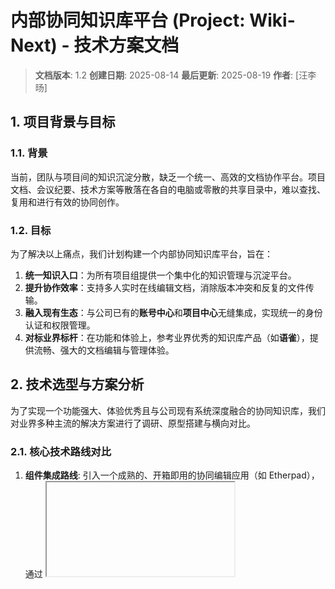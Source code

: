 # 内部协同知识库平台 (Project: Wiki-Next) - 技术方案文档

> **文档版本**: 1.2
> **创建日期**: 2025-08-14
> **最后更新**: 2025-08-19
> **作者**: [汪李旸]

## 1. 项目背景与目标

### 1.1. 背景

当前，团队与项目间的知识沉淀分散，缺乏一个统一、高效的文档协作平台。项目文档、会议纪要、技术方案等散落在各自的电脑或零散的共享目录中，难以查找、复用和进行有效的协同创作。

### 1.2. 目标

为了解决以上痛点，我们计划构建一个内部协同知识库平台，旨在：

1.  **统一知识入口**：为所有项目组提供一个集中化的知识管理与沉淀平台。
2.  **提升协作效率**：支持多人实时在线编辑文档，消除版本冲突和反复的文件传输。
3.  **融入现有生态**：与公司已有的**账号中心**和**项目中心**无缝集成，实现统一的身份认证和权限管理。
4.  **对标业界标杆**：在功能和体验上，参考业界优秀的知识库产品（如**语雀**），提供流畅、强大的文档编辑与管理体验。

## 2. 技术选型与方案分析

为了实现一个功能强大、体验优秀且与公司现有系统深度融合的协同知识库，我们对业界多种主流的解决方案进行了调研、原型搭建与横向对比。

### 2.1. 核心技术路线对比

1. **组件集成路线**: 引入一个成熟的、开箱即用的协同编辑应用（如 Etherpad），通过 <iframe> 等方式快速集成。
2. **框架自研路线 (CRDT)**: 基于 Y.js 等 CRDT 库，配合 Tiptap 等“无头”编辑器，构建高度定制化的协同体验。
3. **框架自研路线 (OT)**: 基于 ShareDB 等 OT 框架，深度集成富文本编辑器，构建稳定可控的企业级协同后端。


### 2.2. 开箱即用方案调研 (组件集成路线)

#### 2.2.1. Etherpad
- **简介**: 开源的、功能专注的协同富文本编辑器应用。
- ![[Pasted image 20250807173559.png]]
- **优点**:
    - **开箱即用**: 自带稳定、功能丰富的前端编辑器和成熟的协同后端，极大降低了开发成本。
    - **开发成本低**: 部署简单，通过 API 和 `<iframe>` 即可快速集成。
    - **功能完备**: 原生支持用户身份识别、版本历史回放、聊天等协同等功能。
    - **生态成熟**: 拥有庞大的插件库，可轻松扩展表格、Markdown、评论等功能。
    - **易于集成**: API 简单清晰，主要工作集中在权限和会话管理，而非复杂的协同逻辑。
- **缺点**:
	- **定制性中等**: UI 和核心交互逻辑难以深度修改，无法完全达到语雀级的精致体验。
	- **非原生体验**: `<iframe>` 嵌入方式在加载、滚动、弹窗等方面存在固有的体验割裂感。
	- **插件有兼容性问题**:经demo验证，插件生态虽丰富，但质量参差不齐，可能存在兼容性或长期维护问题。
#### 2.2.2. Outline
- **简介**: 一个现代化的、开源的知识库平台，功能对标 Notion/Confluence。
- ![[Pasted image 20250807172059.png]]
- **优点**:
	- **开发成本低**: 开箱即用，提供了完整的知识库管理、权限体系、模板、搜索等功能。
	- **UI/UX 优秀**: 界面美观、交互流畅，是本项目理想的对标产品。
	- **协同基于 ProseMirror**: 底层技术先进，协同编辑体验非常出色。
- **缺点**:
	- **几乎零定制**: Outline 是一个**高度集成的完整产品**，而非一个可嵌入的“组件”。我们难以将其与公司现有的账号中心、项目中心进行深度业务逻辑融合。它更适合作为一个独立的系统使用。
	- **技术栈复杂**: 其后端基于 Node.js, React, aPostgreSQL, Redis 等，自托管和二次开发的门槛高。
#### 2.2.3. CKEditor 5
- **简介**: 一款历史悠久、功能强大的商业富文本编辑器，提供协同编辑的付费功能。
- ![[Pasted image 20250807172140.png]]
- **优点**:
	- **功能全面且稳定**: 提供了非常丰富的富文本编辑功能，如表格、评论、追踪修订等，都经过了商业化验证。
	- **文档和支持完善**: 作为商业产品，其文档、API 和技术支持都非常专业。
	- **协同基于 ProseMirror**: 底层技术先进，协同编辑体验非常出色。
- **缺点**:
	- **成本高昂**: 其协同编辑和评论等关键功能均属于**付费商业授权**，对于内部项目来说成本较高。
	- **后端绑定**: 其协同功能需要配合其官方提供的云服务或本地部署的协同服务器，与我们自研后端的集成模式不完全匹配。

### 2.3. 框架自研路线分析
在调研了组件集成方案后，我们发现它们在**定制性和与内部系统融合度**方面均无法完全满足我们的长期目标。因此，我们深入研究了基于框架自研的路线。
#### 2.3.1. ShareDB 路线 (OT) - **首选方案**

**ShareDB** 是一个用于实现实时同步和协同的后端“引擎”或“框架”。它提供了一套基于 OT (Operational Transformation) 的机制来同步任意 JSON 数据结构。

-   **工作模式**:
    1.  **后端**: 开发者使用 ShareDB 库搭建一个 WebSocket 服务器。
    2.  **数据模型**: ShareDB 同步的是 JSON 对象（`doc`）。对于富文本，需要将编辑器的内容模型（如 Quill Delta 或 Prosemirror JSON）作为这个 `doc`。
    3.  **前端**: 开发者需要自己选择并集成一个富文本编辑器（如 Quill.js, Prosemirror），并编写“胶水代码”，将编辑器的操作（`ops`）与 ShareDB 的客户端库进行双向绑定。

-   **优点**:
    -   **极高的灵活性**: 不局限于富文本，可以同步任何 JSON 数据，适用于协同绘图、协同表单、看板等多种复杂场景。
    -   **原生集成**: 协同能力可以“原生”地融入前端应用状态，与现代前端框架（React/Vue）结合更紧密，体验更佳。
    -   **高性能**: 架构现代，专为大规模并发设计。

-   **缺点**:
    -   **开发成本高**: 它是一个底层框架，而非开箱即用的应用。需要大量的前后端开发工作，包括：
        -   自主选择、集成和定制前端富文本编辑器。
        -   编写复杂的前后端数据绑定和操作转换逻辑。
        -   自行实现用户状态同步。
        -   自行实现版本历史的存储和恢复逻辑。
    -   **学习曲线陡峭**: 需要深入理解 OT 算法、编辑器数据模型以及 ShareDB 自身的概念。
#### 2.3.2. Y.js 路线 (CRDT) 

- **简介**: 一个基于 CRDT 算法的前端协同框架，拥有极其活跃和成熟的生态。
- **核心技术栈**: 
	- **前端**: **Tiptap** (编辑器) + **Y.js** (协同引擎) + **y-prosemirror** (绑定库)
	- **后端**: **Hocuspocus** (Y.js 的生产级实时后端框架)
- **优点**:
	- **极致的定制性**: Tiptap 作为“无头”编辑器，允许我们用 React 和 Ant Design 构建**任何想要的 UI**，实现与语雀完全一致的原生体验。
	- **前端生态完美**: `y-prosemirror` 库提供了 Tiptap/ProseMirror 与 Y.js 之间无缝、高效的绑定，**完美解决了前端集成的最大难题**。
	- **性能卓越且离线友好**: CRDT 算法在处理并发编辑和网络不佳、离线后同步等场景时表现出色。
	- **后端解决方案成熟**: **Hocuspocus** 框架专门为 Y.js 设计，提供了**开箱即用的持久化、认证、授权等企业级功能**的扩展和钩子。
- **缺点**:
	- **技术复杂性高**: CRDT 的分布式和去中心化模型虽然强大，但其数据结构和合并算法的心智负担比 OT 更重，调试和定位问题的难度相对更高。
	- **同样需要高昂的自研成本**: 与 ShareDB 类似，它也是一个底层框架，需要自行集成编辑器、实现业务逻辑，开发成本同样很高。
#### 2.3.3 集成方案：Etherpad

**Etherpad** 是一个开源的、功能完备的实时协同编辑器应用。

-   **工作模式**:
    -   部署一个独立的 Etherpad 服务。
    -   通过 API 和 `<iframe>` 将其完整的编辑器功能嵌入到主应用中。

-   **优点**:
    -   **开箱即用**: 自带稳定、功能丰富的前端编辑器和成熟的协同后端，极大降低了开发成本。
    -   **功能完备**: 原生支持用户身份识别、版本历史回放、聊天等协同必备功能。
    -   **生态成熟**: 拥有庞大的插件库，可轻松扩展表格、Markdown、评论等功能。
    -   **易于集成**: API 简单清晰，主要工作集中在权限和会话管理，而非复杂的协同逻辑。

### 2.3. 选型结论

| 对比维度      | Etherpad (完整应用) | ShareDB (底层框架) | Y.js (底层框架)    | **本项目适配性**                                                                 |
| :-------- | :-------------- | :------------- | -------------- | :------------------------------------------------------------------------- |
| **产品形态**  | 功能齐全的房车         | 引擎+底盘          | 引擎+底盘          | **ShareDB方便集成现有系统**                                                        |
| **核心能力**  | 协同编辑富文本         | 同步任意 JSON      | 同步任意 JSON，离线编辑 | 项目核心需求是富文本，三者都可以胜任                                                         |
| **开发成本**  | 低               | 高              | 高              | 均可以做到基础功能实现                                                                |
| **灵活性**   | 低（通过插件扩展）       | 极高             | 极高             | 项目需要一定的灵活性                                                                 |
| **功能完备性** | 高（开箱即用）         | 低（需自研）         | 中（需自研,扩展生态较多）  | **ShareDB已经有线上项目实践经验**                                                     |
| **加载性能**  | 高               | 高              | 低              | **ShareDB的结果直接存储在kv结构中，加载和渲染很快，Y.js包含全部元信息的整个数据结构是结果，在前后端的任何位置都需要额外的数据传输** |

**结论**: 本项目的核心是**协同文档编辑**，而非更广义的协同应用。 经过对主流协同编辑技术方案（Y.js/CRDT、Etherpad、ShareDB/OT）的深入研究与对比，首选是 **ShareDB (基于 OT 算法)** 作为本项目的核心后端协作引擎。此选择基于以下关键考量：
**1. 完美契合“精简与集成”的产品定位：**

- **ShareDB 的库（Library）定位：** ShareDB 并非一个大而全的应用或框架，而是一个专注的后端协作引擎。这使得我们能将其作为“心脏”轻松嵌入到自定义的应用架构中，与我们的账号中心、权限系统和业务逻辑无缝融合，而不是在其原有系统上做痛苦的修改。
    
- **OT 模型的逻辑清晰性：** 操作转换（Operational Transformation, OT）的中心化模型，确保了所有操作都经过服务器的权威仲裁。这种线性的、可预测的数据流模型，更易于理解、调试和控制，完全符合我们追求“精简”和“稳定”的产品哲学。
    

**2. 核心优势最大化，规避商业产品短板：**

- **主场优势最大化（集成能力）：** ShareDB 的中间件（Middleware）机制为集成账号中心提供了完美的切入点。我们可以在用户连接和操作的各个阶段，轻松植入自定义的认证（Authentication）与授权（Authorization）逻辑，实现与账号中心联动的、精细化的权限管控。这是外部商业产品无法比拟的核心优势。
    
- **规避“功能臃肿”陷阱：** 公司内部已经提供了功能繁杂的商业产品（**小闪文档**），选择 ShareDB 让我们能从一个轻量的核心出发，按需添加功能。这保障了产品的**快速加载**和**极致性能**，形成了与外部产品的显著差异化体验。
    

**3. 技术风险与成本可控：**

- **学习曲线适中：** 相较于需要深入理解 CRDT 复杂数据结构和合并算法的 Y.js，OT 的心智模型更贴近传统的客户端/服务器架构，开发团队的学习和上手成本更低，能够更快地投入到业务开发中。
    
- **成熟稳定：** ShareDB 源自 Google Wave，其核心 OT 算法经过了长时间的实践检验，且目前已有线上产品的相应实践，可有效降低项目在核心功能上的技术风险。

## 3. 系统架构设计

系统采用分层架构，清晰地分离了前端、后端业务逻辑和依赖服务。
![[架构图.png]]



1.  **前端层 (UI/UX)**: 用户直接交互的界面，负责页面渲染和用户操作响应。
2.  **后端应用层 (Wiki Service)**: 系统的“大脑”，负责处理所有业务逻辑。
3.  **依赖服务层**:
    -   **公司内部服务**: 账号中心 (SSO)、项目中心。
    -   **核心组件服务**: 本次部署的 Sharedb协同服务和http服务。

### 3.1. 交互流程

1.  用户通过浏览器访问 **Wiki 前端**。
2.  前端通过 RESTful API 与 **Wiki 后端** 通信。
3.  Wiki 后端负责：
    -   调用 **账号中心 API** 进行用户身份验证。
    -   调用 **项目中心 API** 获取项目及成员信息，用于权限判断。
    -   操作 **Wiki 自身数据库** 管理知识库、文档目录等元数据。
    -   调用 **ShareDB** 创建和管理协同会话。
4.  **ShareDB** 服务独立运行，通过 ws 向前端传输数据。

## 4. 功能模块拆解

### 4.1. 模块一：用户认证集成

-   **需求**: 对接统一账号中心，实现单点登录 (SSO)。
-   **实现**:
    1.  前端引导用户至账号中心登录。
    2.  后端通过授权码 (`code`) 或令牌 (`token`) 从账号中心获取用户信息，完成登录态建立。

### 4.2. 模块二：知识库与文档目录

-   **需求**: 提供结构化的知识管理能力，关联项目，支持树状目录。
-   **实现**:
    1.  **数据库设计**:
        -   `knowledge_bases` (知识库表): 关联 `project_id`和 doc_id。
    2.  **后端 API**: 提供对知识库和文档的增删改查接口。
    3.  **前端界面**: 提供知识库创建、管理以及可拖拽的文档树组件。

### 4.3. 模块三：权限管理

-   **需求**: 实现基于项目成员的角色权限控制（管理员、编辑者、只读者）。
-   **实现**:
    1.  **权限数据源**: 以项目中心的数据为准。
    2.  **访问控制**: 后端建立权限检查中间件，在每次 API 请求时，实时调用项目中心 API 或查询权限缓存，验证用户操作权限。

### 4.4. 模块四：协同编辑集成 (核心)

-   **需求**: 在文档页加载可多人实时编辑的编辑器。
-   **实现**:
    1.  **部署**: 独立部署 ShareDB 服务，配置好数据库。
    2.  **后端 API (`/api/docs/:docId/session`)**:
        -   接收前端请求，进行权限校验。
        -   从数据库查询文档对应的 `doc_id` 和所属项目的 `project_id`。
        -   调用 鉴权逻辑 API，创建会话并获取 `sessionID`。
    3.  **前端逻辑**:
        -   调用上述 API 获取 `sessionID`。
        -   使用 将 `sessionID` 设置到 Cookie 中。
        -   带上Cookie升级http到ws。

### 4.5. 模块五：版本历史

-   **需求**: 支持查看和恢复文档的历史版本。
-   **实现**:
    1.  **后端实现API**: 通过历史操作重建doc或者使用定期快照恢复doc。
    2.  **前端界面**: 提供“历史记录”入口，展示版本列表，并允许用户恢复到指定版本。

## 5. 后端框架以及数据库选型


### 5.1. python + mysql + mongodb
- **MySQL：** 存储 documents 业务元数据表。
- **MongoDB：** 专门给 ShareDB 使用，存储 c_documents 和 o_documents。

#### 优点(解耦程度高)：

- **优点**:
    
    - **发挥各自长处：** 让正确的技术做正确的事。MySQL 极其擅长处理结构化的、关系性强的数据和复杂事务，非常适合管理你的业务核心数据。MongoDB 则专门负责它擅长的、由 ShareDB 产生的半结构化文档和高频写入的操作日志。
        
    - **保持核心业务稳定：** 公司的核心业务数据仍然由团队最熟悉的、最稳健的 MySQL 来保障。

    - **利用现有经验：** 团队无需学习新的数据库技术，可以直接利用现有的 MySQL 知识、工具和运维经验，开发效率和稳定性都有保障。

- **潜在缺点与风险**:

1. **架构复杂度显著增加：**
    
    - **维护两种数据库：** 你需要同时部署、监控、备份 MySQL 和 MongoDB。
        
    - **管理两个连接池：** 你的 Node.js 应用需要同时维护到两种数据库的连接，代码会更复杂。
        
    - **跨库数据一致性：** 虽然不常见，但如果某个操作需要同时写入 MySQL 和 MongoDB，你将面临分布式事务的挑战，需要通过额外的编码来保证数据最终一致性。
        
    - **开发体验割裂：** 开发者需要在两种不同的数据查询和操作方式之间切换思维（SQL vs. MQL）。

### 5.2. nestjs + mongodb (首选方案)

将项目、文档等业务相关设计的 documents（业务元数据）表也放在 MongoDB 中。

- **优点**:

1. **技术栈统一，降低运维成本：**
    
    - **单一数据库技术：** 只需要学习、部署、监控和备份一种数据库（MongoDB），无需引入多种数据库以及依赖，能极大地降低认知负担和运维成本。
        
    - **连接池和驱动统一：**  Node.js 应用只需要维护一个到 MongoDB 的数据库连接池，代码更简洁。
        
2. **开发效率高，与 Node.js 生态完美契合：**
    
    - **JSON 原生亲和：** JavaScript/Node.js 处理 JSON 对象是天生的。将 JSON 格式的业务数据直接存入 MongoDB，无需像操作 MySQL 那样进行 ORM（对象关系映射）的转换，心智模型更统一，代码更直观（例如使用 Mongoose）。
        
    - **灵活的 Schema：** MongoDB 的 Schemaless（或称动态 Schema）特性非常适合敏捷开发和快速迭代。当你需要为 documents 表增加一个新字段（比如“标签”tags），不需要像 MySQL 那样执行 ALTER TABLE，可以直接在代码中添加，旧数据不受影响。
        
3. **性能对于业务元数据足够：**
    
    - 对于文档元数据管理这类场景（读写文档列表、权限等），不涉及复杂的事务和多表关联。MongoDB 的单文档原子性和强大的索引能力，完全可以提供非常高的性能。


- **潜在缺点与风险**:

- **事务能力较弱：** 虽然 MongoDB 4.0 之后引入了多文档事务，但其能力和易用性仍然不如传统的关系型数据库。如果业务逻辑包含需要跨多个集合（表）的复杂事务（例如，创建文档的同时，插入进度、写入项目日志等强一致性操作），使用 MongoDB 会更复杂。
    
- **团队熟悉度：**  MySql熟悉程度比较高，MongoDB 有一定的的学习成本，可能会踩一些坑（比如不合理的索引设计、不理解聚合管道等）。


## 6. 风险与预案
### 6.1核心风险分析
1. **数据层风险 (ShareDB & MongoDB)**
 
   - **数据一致性问题**:

   - **OT只保证操作一致，不保证语义一致：** ShareDB 基于操作转换 (Operational Transformation, OT) 算法来保证协同编辑的一致性。但在极端网络延迟或客户端逻辑错误的情况下，理论上仍可能出现数据合并冲突或操作丢失，导致文档内容不一致。

   - **数据丢失或损坏：** 可能由 MongoDB 数据库故障、硬件损坏、误操作（如删库、删集合）导致，需要数据库的备份和回滚支持。
   
2. 应用层风险 (NestJS & ShareDB Server)
 
   - **服务中断：** NestJS 应用可能因未捕获的异常、内存泄漏、依赖的服务（如 Redis）不可用等原因而崩溃，导致整个 Wiki 平台无法访问。
   
   - **实时连接稳定性：** Wiki 的协同编辑依赖于 WebSocket 连接。如果服务器配置不当、网络波动或遭遇大量连接请求，可能导致 WebSocket 连接频繁断开和重连，影响用户体验。
   
   - **逻辑漏洞：** 应用程序代码中的 Bug 可能导致特定功能（如权限校验、文档创建/删除）失常，甚至引发数据错乱。
   
   - **OT (操作转换) 的复杂性：** ShareDB 的 rich-text 类型通常是为 Quill Delta 格式设计的。Delta 是一个非常紧凑且强大的数据结构，用于描述富文本内容及其变化。它不是一个简单的字符串，而是一个由 insert, delete, 和 retain 操作组成的 JSON 数组。
     
   - **缺乏内置的“一键回滚”功能：** ShareDB 本身不提供一个像 Git 那样的 revert 或 reset 命令。需要自己编写业务逻辑来实现这个功能。需要深入理解 ShareDB 的数据存储结构，并编写代码来获取历史快照并提交新操作。
   
### 应急方案与缓解措施   

1. **数据层应急与预案**

    - **数据一致性问题**:

    - **应急方案：** 一旦发现文档内容不一致，立即通知相关用户暂停编辑。利用 ShareDB 提供的历史版本功能，将文档回滚到最近一个确认正确的版本。检查服务端和客户端的错误日志，定位问题原因，定期对核心文档进行快照备份。

2. **应用层应急与预案**

    - **服务稳定性问题**:

    - **应急方案：** 全面的错误处理：在 NestJS 中使用全局异常过滤器 (Exception Filters) 来捕获所有未处理的异常，防止程序崩溃，并记录详细的错误日志。

    - **逻辑和异常问题**:

   - **应急方案：** 实施安全的“软回滚”：前端请求回滚到版本 N。 后端从 ShareDB 获取版本 N 的完整文档内容 (snapshot)。 后端将这个 snapshot 内容作为一个新的操作，提交给 ShareDB，应用在文档的最新版本上。 在提交的操作元信息 (op.m.op) 中，可以添加一条注释，如 { action: 'revert', version: N, user: 'username' }，以便追溯这次回滚操作。 既保留了完整的编辑历史，又符合 OT 的工作模式，且风险最低。


参考链接

- **核心技术栈**
- [ShareDB - 官方文档与资源](https://github.com/share/sharedb)
- 描述: ShareDB 的官方源码、Issue 跟踪和核心讨论区。
- [ShareDB-Mongo Adapter](https://github.com/share/sharedb-mongo)
- 描述: 用于将 ShareDB 的持久化层连接到 MongoDB 的官方数据库适配器。
- [Rich-Text OT Type](https://github.com/ottypes/rich-text)
- 描述: ShareDB 用于支持富文本协同编辑的操作转换 (OT) 类型，与 Quill Delta 格式兼容。
- [NestJS - 官方文档](https://docs.nestjs.com/)                           
- 描述: NestJS 框架的官方文档，是学习和解决问题的最权威来源。
- [WebSockets & Gateways](https://docs.nestjs.com/websockets/gateways)
- 描述: 专门介绍如何在 NestJS 中集成和使用 WebSocket 的章节，这对于理解 ShareDB 的实时通信层非常有帮助。
- [MongoDB - 官方文档](https://www.mongodb.com/docs/)
- 描述: MongoDB 的官方文档，包含了从入门到高级管理、性能优化和备份恢复的所有内容。

- **相关技术与框架**
- [Yjs 官方文档](https://docs.yjs.dev/ )
- 描述: Yjs 的官方文档。Yjs 是一个基于 CRDT (无冲突复制数据类型) 的高性能协同编辑框架，是 ShareDB/OT 的主要替代方案。
- [Hocuspocus (Yjs Backend)](https://tiptap.dev/hocuspocus/)
- 描述: 一个功能齐全、开箱即用的 Yjs 后端服务，可以与 NestJS 等框架轻松集成。
- Quill Rich Text Editor
- [Quill Official Website](https://quilljs.com/)
- 描述: 一款现代、API 驱动的富文本编辑器，其核心数据格式 "Delta" 是 rich-text OT 类型的基础。
- [Delta Format Documentation](https://quilljs.com/docs/delta/)
- 描述: Delta 格式的详细规范，理解它对于深入排查富文本协同问题至关重要。

- **开源平台参考**
- [CKEditor 5 - 协同编辑功能](https://ckeditor.com/collaboration/)
- 描述: CKEditor 5 是一款强大的富文本编辑器，它也提供了一整套商业或自托管的协同编辑解决方案。
- 开源 Wiki 与知识库平台 (Full-Stack Platforms)
- [Outline](https://www.getoutline.com/)
- 描述: 一个美观、现代化的开源知识库/Wiki 平台，其技术栈和产品设计非常有参考价值。
- 描述: Outline 的源码，可以学习其架构设计和具体实现。
- [Etherpad](https://etherpad.org/)
- 描述: 一个非常老牌且高度可定制的开源在线协同编辑器。
- GitHub Repository: https://github.com/ether/etherpad-lite
- 描述: Etherpad-lite 的源码。